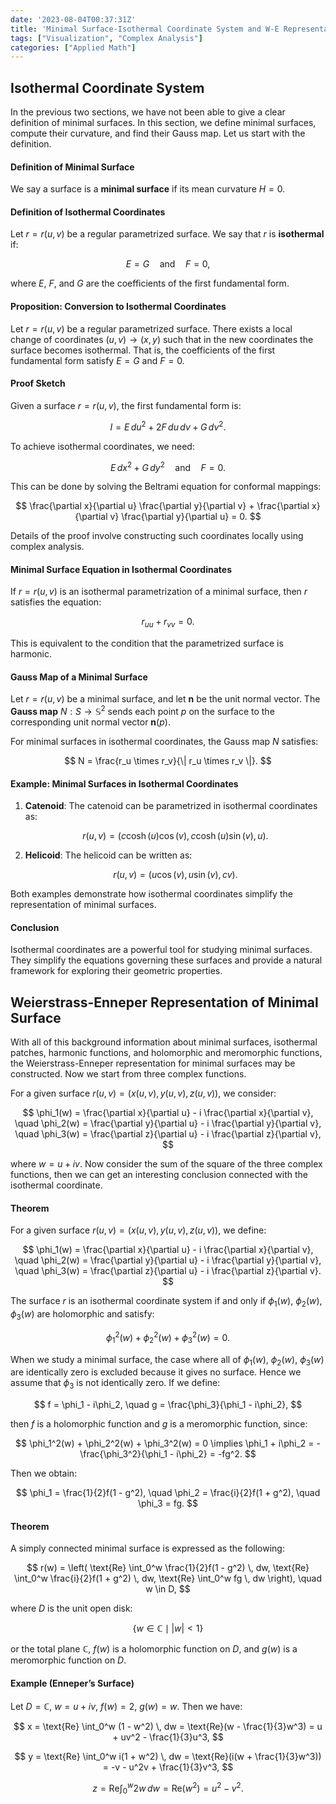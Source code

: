 ```yaml
---
date: '2023-08-04T00:37:31Z'
title: 'Minimal Surface-Isothermal Coordinate System and W-E Representation'
tags: ["Visualization", "Complex Analysis"]
categories: ["Applied Math"]
---
```


##  Isothermal Coordinate System

In the previous two sections, we have not been able to give a clear definition of minimal surfaces. In this section, we define minimal surfaces, compute their curvature, and find their Gauss map. Let us start with the definition.

#### Definition of Minimal Surface

We say a surface is a **minimal surface** if its mean curvature $H = 0$.

#### Definition of Isothermal Coordinates

Let $r = r(u, v)$ be a regular parametrized surface. We say that $r$ is **isothermal** if:

$$
E = G \quad \text{and} \quad F = 0,
$$

where $E$, $F$, and $G$ are the coefficients of the first fundamental form.

#### Proposition: Conversion to Isothermal Coordinates

Let $r = r(u, v)$ be a regular parametrized surface. There exists a local change of coordinates $(u, v) \to (x, y)$ such that in the new coordinates the surface becomes isothermal. That is, the coefficients of the first fundamental form satisfy $E = G$ and $F = 0$.

#### Proof Sketch

Given a surface $r = r(u, v)$, the first fundamental form is:

$$
I = E \, du^2 + 2F \, du \, dv + G \, dv^2.
$$

To achieve isothermal coordinates, we need:

$$
E \, dx^2 + G \, dy^2 \quad \text{and} \quad F = 0.
$$

This can be done by solving the Beltrami equation for conformal mappings:

$$
\frac{\partial x}{\partial u} \frac{\partial y}{\partial v} + \frac{\partial x}{\partial v} \frac{\partial y}{\partial u} = 0.
$$

Details of the proof involve constructing such coordinates locally using complex analysis.

#### Minimal Surface Equation in Isothermal Coordinates

If $r = r(u, v)$ is an isothermal parametrization of a minimal surface, then $r$ satisfies the equation:

$$
r_{uu} + r_{vv} = 0.
$$

This is equivalent to the condition that the parametrized surface is harmonic.

#### Gauss Map of a Minimal Surface

Let $r = r(u, v)$ be a minimal surface, and let $\mathbf{n}$ be the unit normal vector. The **Gauss map** $N : S \to \mathbb{S}^2$ sends each point $p$ on the surface to the corresponding unit normal vector $\mathbf{n}(p)$.

For minimal surfaces in isothermal coordinates, the Gauss map $N$ satisfies:

$$
N = \frac{r_u \times r_v}{\| r_u \times r_v \|}.
$$

#### Example: Minimal Surfaces in Isothermal Coordinates

1. **Catenoid**: The catenoid can be parametrized in isothermal coordinates as:

   $$
   r(u, v) = (c \cosh(u) \cos(v), c \cosh(u) \sin(v), u).
   $$

2. **Helicoid**: The helicoid can be written as:

   $$
   r(u, v) = (u \cos(v), u \sin(v), c v).
   $$

Both examples demonstrate how isothermal coordinates simplify the representation of minimal surfaces.

#### Conclusion

Isothermal coordinates are a powerful tool for studying minimal surfaces. They simplify the equations governing these surfaces and provide a natural framework for exploring their geometric properties.

## Weierstrass-Enneper Representation of Minimal Surface

With all of this background information about minimal surfaces, isothermal patches, harmonic functions, and holomorphic and meromorphic functions, the Weierstrass-Enneper representation for minimal surfaces may be constructed. Now we start from three complex functions.

For a given surface $r(u,v) = (x(u,v), y(u,v), z(u,v))$, we consider:

$$
\phi_1(w) = \frac{\partial x}{\partial u} - i \frac{\partial x}{\partial v}, \quad
\phi_2(w) = \frac{\partial y}{\partial u} - i \frac{\partial y}{\partial v}, \quad
\phi_3(w) = \frac{\partial z}{\partial u} - i \frac{\partial z}{\partial v},
$$

where $w = u + iv$. Now consider the sum of the square of the three complex functions, then we can get an interesting conclusion connected with the isothermal coordinate.

#### Theorem

For a given surface $r(u,v) = (x(u,v), y(u,v), z(u,v))$, we define:

$$
\phi_1(w) = \frac{\partial x}{\partial u} - i \frac{\partial x}{\partial v}, \quad
\phi_2(w) = \frac{\partial y}{\partial u} - i \frac{\partial y}{\partial v}, \quad
\phi_3(w) = \frac{\partial z}{\partial u} - i \frac{\partial z}{\partial v}.
$$

The surface $r$ is an isothermal coordinate system if and only if $\phi_1(w)$, $\phi_2(w)$, $\phi_3(w)$ are holomorphic and satisfy:

$$
\phi_1^2(w) + \phi_2^2(w) + \phi_3^2(w) = 0.
$$

When we study a minimal surface, the case where all of $\phi_1(w)$, $\phi_2(w)$, $\phi_3(w)$ are identically zero is excluded because it gives no surface. Hence we assume that $\phi_3$ is not identically zero. If we define:

$$
f = \phi_1 - i\phi_2, \quad g = \frac{\phi_3}{\phi_1 - i\phi_2},
$$

then $f$ is a holomorphic function and $g$ is a meromorphic function, since:

$$
\phi_1^2(w) + \phi_2^2(w) + \phi_3^2(w) = 0 \implies \phi_1 + i\phi_2 = -\frac{\phi_3^2}{\phi_1 - i\phi_2} = -fg^2.
$$

Then we obtain:

$$
\phi_1 = \frac{1}{2}f(1 - g^2), \quad
\phi_2 = \frac{i}{2}f(1 + g^2), \quad
\phi_3 = fg.
$$

#### Theorem

A simply connected minimal surface is expressed as the following:

$$
r(w) = \left(
\text{Re} \int_0^w \frac{1}{2}f(1 - g^2) \, dw,
\text{Re} \int_0^w \frac{i}{2}f(1 + g^2) \, dw,
\text{Re} \int_0^w fg \, dw
\right), \quad w \in D,
$$

where $D$ is the unit open disk:

$$
\{w \in \mathbb{C} \mid |w| < 1\}
$$

or the total plane $\mathbb{C}$, $f(w)$ is a holomorphic function on $D$, and $g(w)$ is a meromorphic function on $D$.

#### Example (Enneper’s Surface)

Let $D = \mathbb{C}$, $w = u + iv$, $f(w) = 2$, $g(w) = w$. Then we have:

$$
x = \text{Re} \int_0^w (1 - w^2) \, dw = \text{Re}(w - \frac{1}{3}w^3) = u + uv^2 - \frac{1}{3}u^3,
$$

$$
y = \text{Re} \int_0^w i(1 + w^2) \, dw = \text{Re}(i(w + \frac{1}{3}w^3)) = -v - u^2v + \frac{1}{3}v^3,
$$

$$
z = \text{Re} \int_0^w 2w \, dw = \text{Re}(w^2) = u^2 - v^2.
$$


